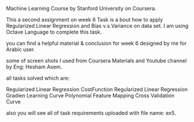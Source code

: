 Machine Learning Course by Stanford University on Coursera.

This a second assignment on week 6
Task is a bout how to apply Regularized Linear Regression and Bias v.s.Variance on data set.
I am using Octave Language to complete this task.


you can find a helpful material & conclusion for week 6 designed by me for Arabic user.

some of screen shots I used from Coursera Materials and Youtube channel by Eng: Hesham Asem.

all tasks solved which are:

Regularized Linear Regression CostFunction
Regularized Linear Regression Gradien
Learning Curve
Polynomial Feature Mapping
Cross Validation Curve


also you will see all of task requirements uploaded with file name: ex5.

